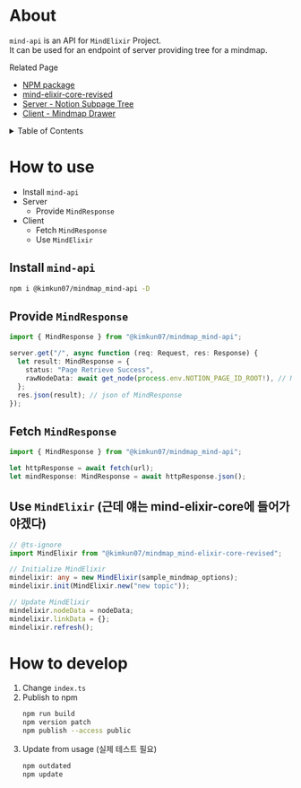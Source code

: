 # About

`mind-api` is an API for `MindElixir` Project.\
It can be used for an endpoint of server providing tree for a mindmap.

Related Page

- [NPM package](https://www.npmjs.com/package/@kimkun07/mindmap_mind-api)
- [mind-elixir-core-revised](https://github.com/kimkun07/mindmap_mind-elixir-core-revised)
- [Server - Notion Subpage Tree](https://github.com/kimkun07/mindmap_notion-page-tree)
- [Client - Mindmap Drawer](https://github.com/kimkun07/mindmap_mind-elixir-client)

<details>
<summary>Table of Contents</summary>

- [How to use](#how-to-use)
  - [Install `mind-api`](#install--mind-api-)
  - [Provide `MindResponse`](#provide--mindresponse-)
  - [Fetch `MindResponse`](#fetch--mindresponse-)
  - [Use `MindElixir` (근데 얘는 mind-elixir-core에 들어가야겠다)](#use--mindelixir---------mind-elixir-core---------)
- [How to develop](#how-to-develop)

<small><i><a href='http://ecotrust-canada.github.io/markdown-toc/'>Table of contents generated with markdown-toc</a></i></small>

</details>

# How to use

- Install `mind-api`
- Server
  - Provide `MindResponse`
- Client
  - Fetch `MindResponse`
  - Use `MindElixir`

## Install `mind-api`

```bash
npm i @kimkun07/mindmap_mind-api -D
```

## Provide `MindResponse`

```ts
import { MindResponse } from "@kimkun07/mindmap_mind-api";

server.get("/", async function (req: Request, res: Response) {
  let result: MindResponse = {
    status: "Page Retrieve Success",
    rawNodeData: await get_node(process.env.NOTION_PAGE_ID_ROOT!), // NodeObj
  };
  res.json(result); // json of MindResponse
});
```

## Fetch `MindResponse`

```ts
import { MindResponse } from "@kimkun07/mindmap_mind-api";

let httpResponse = await fetch(url);
let mindResponse: MindResponse = await httpResponse.json();
```

## Use `MindElixir` (근데 얘는 mind-elixir-core에 들어가야겠다)

```ts
// @ts-ignore
import MindElixir from "@kimkun07/mindmap_mind-elixir-core-revised";

// Initialize MindElixir
mindelixir: any = new MindElixir(sample_mindmap_options);
mindelixir.init(MindElixir.new("new topic"));

// Update MindElixir
mindelixir.nodeData = nodeData;
mindelixir.linkData = {};
mindelixir.refresh();
```

# How to develop

1. Change `index.ts`
2. Publish to npm
   ```bash
   npm run build
   npm version patch
   npm publish --access public
   ```
3. Update from usage (실제 테스트 필요)
   ```bash
   npm outdated
   npm update
   ```
